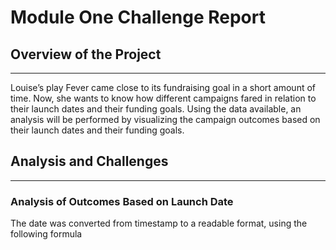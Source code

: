 # Module One Challenge Report

## Overview of the Project
---
Louise’s play Fever came close to its fundraising goal in a short amount of time. Now, she wants to know how different campaigns fared in relation to their launch dates and their funding goals. Using the data available, an analysis will be performed by visualizing the campaign outcomes based on their launch dates and their funding goals.

## Analysis and Challenges
---
### Analysis of Outcomes Based on Launch Date
The date was converted from timestamp to a readable format, using the following formula  
